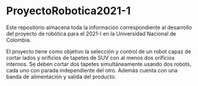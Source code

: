 # ProyectoRobotica2021-1
Este repositorio almacena toda la información correspondiente al desarrollo del proyecto de robótica para el 2021-I en la Universidad Nacional de Colombia.

El proyecto tiene como objetivo la selección y control de un robot capaz de cortar lados y orificios de tapetes de SUV con al menos dos orificios internos. Se deben cortar dos tapetes simultáneamente usando dos robots, cada uno con parada independiente del otro. Además cuenta con una banda de alimentación y salida del producto.

